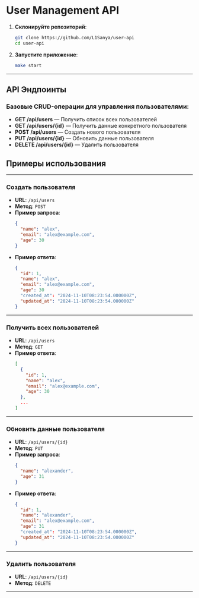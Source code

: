 # User Management API


1. **Склонируйте репозиторий**:
   ```bash
   git clone https://github.com/L1Sanya/user-api
   cd user-api
   
2. **Запустите приложение**:
   ```bash
   make start

---
## API Эндпоинты

### Базовые CRUD-операции для управления пользователями:

- **GET /api/users** — Получить список всех пользователей
- **GET /api/users/{id}** — Получить данные конкретного пользователя
- **POST /api/users** — Создать нового пользователя
- **PUT /api/users/{id}** — Обновить данные пользователя
- **DELETE /api/users/{id}** — Удалить пользователя

## Примеры использования

---
### Создать пользователя

- **URL**: `/api/users`
- **Метод**: `POST`
- **Пример запроса**:
  ```json
  {
    "name": "alex",
    "email": "alex@example.com",
    "age": 30
  }
  
- **Пример ответа**:
  ```json
  {
    "id": 1,
    "name": "alex",     
    "email": "alex@example.com",
    "age": 30
    "created_at": "2024-11-10T08:23:54.000000Z",
    "updated_at": "2024-11-10T08:23:54.000000Z"
  }

---
### Получить всех пользователей

- **URL**: `/api/users`
- **Метод**: `GET`
- **Пример ответа**:
  ```json
  [
    {
      "id": 1,
      "name": "alex",
      "email": "alex@example.com",
      "age": 30
    },
    ...
  ]

---
### Обновить данные пользователя

- **URL**: `/api/users/{id}`
- **Метод**: `PUT`
- **Пример запроса**:
  ```json
  {
    "name": "alexander",
    "age": 31
  }
  
- **Пример ответа**:
  ```json
  {
    "id": 1,
    "name": "alexander",
    "email": "alex@example.com",
    "age": 31
    "created_at": "2024-11-10T08:23:54.000000Z",
    "updated_at": "2024-11-10T08:23:54.000000Z"
  }

---
### Удалить пользователя

- **URL**: `/api/users/{id}`
- **Метод**: `DELETE`

---





